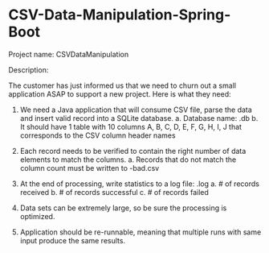 # CSV-Data-Manipulation-Spring-Boot

Project name: CSVDataManipulation

Description:

The customer has just informed us that we need to churn out a small application ASAP to support a new project. Here is what they need:

1. We need a Java application that will consume CSV file, parse the data and insert valid record into a SQLite database.
a. Database name: <input-filename>.db
b. It should have 1 table with 10 columns A, B, C, D, E, F, G, H, I, J that corresponds to the CSV column header names

2. Each record needs to be verified to contain the right number of data elements to match the columns.
a. Records that do not match the column count must be written to <input-filename>-bad.csv

3. At the end of processing, write statistics to a log file: <input-filename>.log
a. # of records received
b. # of records successful
c. # of records failed

4. Data sets can be extremely large, so be sure the processing is optimized.

5. Application should be re-runnable, meaning that multiple runs with same input produce the same results.


